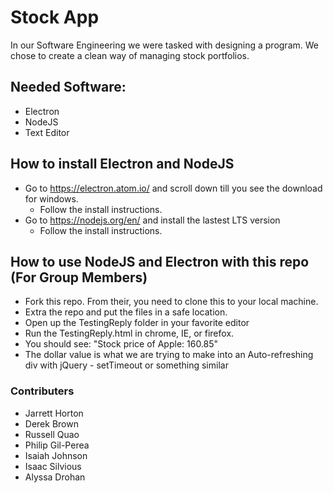 # Stock App


In our Software Engineering we were tasked with designing a program. We chose to create a clean way of managing stock portfolios.


  
##  Needed Software:
- Electron 
- NodeJS
- Text Editor 
## How to install Electron and NodeJS

- Go to https://electron.atom.io/ and scroll down till you see the download for windows.
    - Follow the install instructions.  
- Go to https://nodejs.org/en/ and install the lastest LTS version
    - Follow the install instructions.
## How to use NodeJS and Electron with this repo (For Group Members)
- Fork this repo. From their, you need to clone this to your local machine.
- Extra the repo and put the files in a safe location. 
- Open up the TestingReply folder in your favorite editor
- Run the TestingReply.html in chrome, IE, or firefox. 
- You should see: "Stock price of Apple: 160.85"
- The dollar value is what we are trying to make into an Auto-refreshing div with jQuery - setTimeout or something similar

### Contributers
- Jarrett Horton
- Derek Brown
- Russell Quao
- Philip Gil-Perea
- Isaiah Johnson
- Isaac Silvious
- Alyssa Drohan


